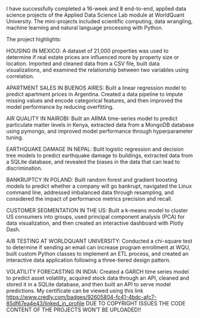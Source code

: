 I have successfully completed a 16-week and 8 end-to-end, applied data science projects of the Applied Data Science Lab module at WorldQuant University. The mini-projects included scientific computing, data wrangling, machine learning and natural language processing with Python.

The project highlights:

HOUSING IN MEXICO: A dataset of 21,000 properties was used to determine if real estate prices are influenced more by property size or location. Imported and cleaned data from a CSV file, built data visualizations, and examined the relationship between two variables using correlation.

APARTMENT SALES IN BUENOS AIRES: Built a linear regression model to predict apartment prices in Argentina. Created a data pipeline to impute missing values and encode categorical features, and then improved the model performance by reducing overfitting.

AIR QUALITY IN NAIROBI: Built an ARMA time-series model to predict particulate matter levels in Kenya, extracted data from a MongoDB database using pymongo, and improved model performance through hyperparameter tuning.

EARTHQUAKE DAMAGE IN NEPAL: Built logistic regression and decision tree models to predict earthquake damage to buildings, extracted data from a SQLite database, and revealed the biases in the data that can lead to discrimination.

BANKRUPTCY IN POLAND: Built random forest and gradient boosting models to predict whether a company will go bankrupt, navigated the Linux command line, addressed imbalanced data through resampling, and considered the impact of performance metrics precision and recall.

CUSTOMER SEGMENTATION IN THE US: Built a k-means model to cluster US consumers into groups, used principal component analysis (PCA) for data visualization, and then created an interactive dashboard with Plotly Dash.

A/B TESTING AT WORLDQUANT UNIVERSITY: Conducted a chi-square test to determine if sending an email can increase program enrollment at WQU, built custom Python classes to implement an ETL process, and created an interactive data application following a three-tiered design pattern.

VOLATILITY FORECASTING IN INDIA: Created a GARCH time series model to predict asset volatility, acquired stock data through an API, cleaned and stored it in a SQLite database, and then built an API to serve model predictions.
My certificate can be viewed using this link https://www.credly.com/badges/92605804-fc41-4bdc-afc7-85df67ea4e43/linked_in_profile
DUE TO COPYRIGHT ISSUES THE CODE CONTENT OF THE PROJECTS WON’T BE UPLOADED!!
